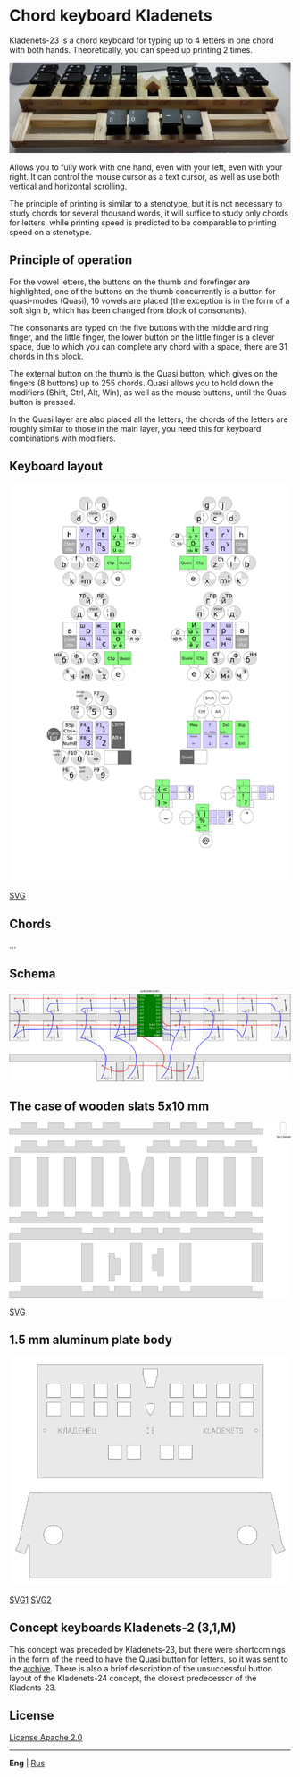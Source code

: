 # Chord keyboard Kladenets

Kladenets-23 is a chord keyboard for typing up to 4 letters in one chord with both hands. Theoretically, you can speed up printing 2 times.

![](photo/kl2-r.jpg)

Allows you to fully work with one hand, even with your left, even with your right. It can control the mouse cursor as a text cursor, as well as use both vertical and horizontal scrolling.

The principle of printing is similar to a stenotype, but it is not necessary to study chords for several thousand words, it will suffice to study only chords for letters, while printing speed is predicted to be comparable to printing speed on a stenotype.

## Principle of operation

For the vowel letters, the buttons on the thumb and forefinger are highlighted, one of the buttons on the thumb concurrently is a button for quasi-modes (Quasi), 10 vowels are placed (the exception is in the form of a soft sign b, which has been changed from block of consonants).

The consonants are typed on the five buttons with the middle and ring finger, and the little finger, the lower button on the little finger is a clever space, due to which you can complete any chord with a space, there are 31 chords in this block.

The external button on the thumb is the Quasi button, which gives on the fingers (8 buttons) up to 255 chords. Quasi allows you to hold down the modifiers (Shift, Ctrl, Alt, Win), as well as the mouse buttons, until the Quasi button is pressed.

In the Quasi layer are also placed all the letters, the chords of the letters are roughly similar to those in the main layer, you need this for keyboard combinations with modifiers.

## Keyboard layout

![](layout/layout.png)

[SVG](layout/layout.svg)

## Chords

...

## Schema

![](schema/schema.png)

## The case of wooden slats 5x10 mm

![](spline/spline.png)

[SVG](spline/spline.svg)

## 1.5 mm aluminum plate body

![](aluminium/kladenets.png)

[SVG1](aluminium/kladenets1.svg)
[SVG2](aluminium/kladenets2.svg)

## Concept keyboards Kladenets-2 (3,1,M)

This concept was preceded by Kladenets-23, but there were shortcomings in the form of the need to have the Quasi button for letters, so it was sent to the [archive](archive/). There is also a brief description of the unsuccessful button layout of the Kladenets-24 concept, the closest predecessor of the Kladents-23.

## License

[License Apache 2.0](LICENSE.txt)

---

**Eng** | [Rus](https://ibnteo.github.io/kladenets/README-RU)
